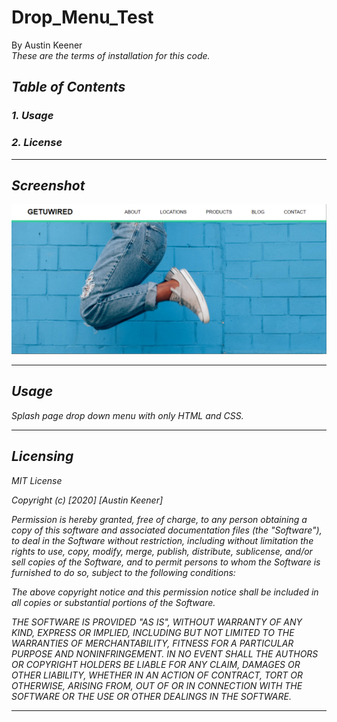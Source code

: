 # Drop_Menu_Test
By Austin Keener <br>
<i>These are the terms of installation for this code.<i>
## Table of Contents
### 1. Usage <br>
### 2. License<br>
<hr>

## Screenshot

![screenshot](/misc/images/screenshot.PNG)

<hr>


## Usage
<i>Splash page drop down menu with only HTML and CSS.<i>
<hr>

## Licensing
<i>
MIT License

Copyright (c) [2020] [Austin Keener]

Permission is hereby granted, free of charge, to any person obtaining a copy
of this software and associated documentation files (the "Software"), to deal
in the Software without restriction, including without limitation the rights
to use, copy, modify, merge, publish, distribute, sublicense, and/or sell
copies of the Software, and to permit persons to whom the Software is
furnished to do so, subject to the following conditions:

The above copyright notice and this permission notice shall be included in all
copies or substantial portions of the Software.

THE SOFTWARE IS PROVIDED "AS IS", WITHOUT WARRANTY OF ANY KIND, EXPRESS OR
IMPLIED, INCLUDING BUT NOT LIMITED TO THE WARRANTIES OF MERCHANTABILITY,
FITNESS FOR A PARTICULAR PURPOSE AND NONINFRINGEMENT. IN NO EVENT SHALL THE
AUTHORS OR COPYRIGHT HOLDERS BE LIABLE FOR ANY CLAIM, DAMAGES OR OTHER
LIABILITY, WHETHER IN AN ACTION OF CONTRACT, TORT OR OTHERWISE, ARISING FROM,
OUT OF OR IN CONNECTION WITH THE SOFTWARE OR THE USE OR OTHER DEALINGS IN THE
SOFTWARE.<i>
<hr>

